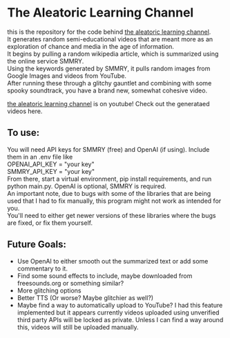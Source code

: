 # The Aleatoric Learning Channel
this is the repository for the code behind [the aleatoric learning channel](https://www.youtube.com/channel/UC2wcr8bK-dM88mLCOqik9ow).  
It generates random semi-educational videos that are meant more as an exploration of chance and media in the age of information.  
It begins by pulling a random wikipedia article, which is summarized using the online service SMMRY.  
Using the keywords generated by SMMRY, it pulls random images from Google Images and videos from YouTube.  
After running these through a glitchy gauntlet and combining with some spooky soundtrack, you have a brand new, somewhat cohesive video.

[the aleatoric learning channel](https://www.youtube.com/channel/UC2wcr8bK-dM88mLCOqik9ow) is on youtube! Check out the generataed videos here.  

## To use:
You will need API keys for SMMRY (free) and OpenAI (if using). Include them in an .env file like  
OPENAI_API_KEY = "your key"  
SMMRY_API_KEY = "your key"  
From there, start a virtual environment, pip install requirements, and run python main.py. OpenAI is optional, SMMRY is required.  
An important note, due to bugs with some of the libraries that are being used that I had to fix manually, this program might not work as intended for you.  
You'll need to either get newer versions of these libraries where the bugs are fixed, or fix them yourself.  

## Future Goals:
* Use OpenAI to either smooth out the summarized text or add some commentary to it.  
* Find some sound effects to include, maybe downloaded from freesounds.org or something similar?
* More glitching options
* Better TTS (Or worse? Maybe glitchier as well?)
* Maybe find a way to automatically upload to YouTube? I had this feature implemented but it appears currently videos uploaded using unverified third party APIs will be locked as private. Unless I can find a way around this, videos will still be uploaded manually.

